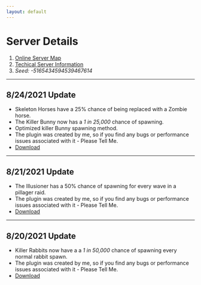 ```yaml
---
layout: default
---
```


# Server Details
1.  [Online Server Map](http://158.69.145.35:9449/)
2.  [Techical Server Information](https://wrelksmc.github.io/another-page)
3.  *Seed: -5165434594539467614*

---

## 8/24/2021 Update
* Skeleton Horses have a 25% chance of being replaced with a Zombie horse.
* The Killer Bunny now has a *1 in 25,000* chance of spawning.
* Optimized killer Bunny spawning method.
* The plugin was created by me, so if you find any bugs or performance issues associated with it - Please Tell Me.
* [Download](https://mega.nz/file/z9cyFLRb#ngQ-y6G8vkcqReqgTQiT_Ab2yt_SXvQbhMY8YGZagxg)

---

## 8/21/2021 Update
* The Illusioner has a 50% chance of spawning for every wave in a pillager raid.
* The plugin was created by me, so if you find any bugs or performance issues associated with it - Please Tell Me.
* [Download](https://mega.nz/file/zptAHSzA#SICqMTQhR-PwBKJTYof31oDAAV1F5aPjqcde3x5nv-w)

---

## 8/20/2021 Update

* Killer Rabbits now have a a *1 in 50,000* chance of spawning every normal rabbit spawn.
* The plugin was created by me, so if you find any bugs or performance issues associated with it - Please Tell Me.
* [Download](https://mega.nz/file/ft9HUKSS#vQlJKmZaDgi-zP_bCVql6HyFwkaWUPaQsf582mPi-Ak)
